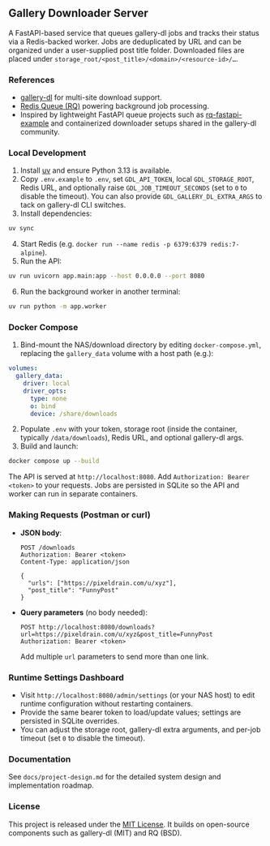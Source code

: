 ## Gallery Downloader Server

A FastAPI-based service that queues gallery-dl jobs and tracks their status via a Redis-backed worker. Jobs are deduplicated by URL and can be organized under a user-supplied post title folder. Downloaded files are placed under `storage_root/<post_title>/<domain>/<resource-id>/…`.

### References

- [gallery-dl](https://github.com/mikf/gallery-dl) for multi-site download support.
- [Redis Queue (RQ)](https://github.com/rq/rq) powering background job processing.
- Inspired by lightweight FastAPI queue projects such as [rq-fastapi-example](https://github.com/pgjones/rq-example) and containerized downloader setups shared in the gallery-dl community.

### Local Development

1. Install [uv](https://github.com/astral-sh/uv) and ensure Python 3.13 is available.
2. Copy `.env.example` to `.env`, set `GDL_API_TOKEN`, local `GDL_STORAGE_ROOT`, Redis URL, and optionally raise `GDL_JOB_TIMEOUT_SECONDS` (set to `0` to disable the timeout). You can also provide `GDL_GALLERY_DL_EXTRA_ARGS` to tack on gallery-dl CLI switches.
3. Install dependencies:

```bash
uv sync
```

4. Start Redis (e.g. `docker run --name redis -p 6379:6379 redis:7-alpine`).
5. Run the API:

```bash
uv run uvicorn app.main:app --host 0.0.0.0 --port 8080
```

6. Run the background worker in another terminal:

```bash
uv run python -m app.worker
```

### Docker Compose

1. Bind-mount the NAS/download directory by editing `docker-compose.yml`, replacing the `gallery_data` volume with a host path (e.g.):

```yaml
volumes:
  gallery_data:
    driver: local
    driver_opts:
      type: none
      o: bind
      device: /share/downloads
```

2. Populate `.env` with your token, storage root (inside the container, typically `/data/downloads`), Redis URL, and optional gallery-dl args.
3. Build and launch:

```bash
docker compose up --build
```

The API is served at `http://localhost:8080`. Add `Authorization: Bearer <token>` to your requests. Jobs are persisted in SQLite so the API and worker can run in separate containers.

### Making Requests (Postman or curl)

- **JSON body**:

  ```http
  POST /downloads
  Authorization: Bearer <token>
  Content-Type: application/json

  {
    "urls": ["https://pixeldrain.com/u/xyz"],
    "post_title": "FunnyPost"
  }
  ```

- **Query parameters** (no body needed):

  ```
  POST http://localhost:8080/downloads?url=https://pixeldrain.com/u/xyz&post_title=FunnyPost
  Authorization: Bearer <token>
  ```

  Add multiple `url` parameters to send more than one link.

### Runtime Settings Dashboard

- Visit `http://localhost:8080/admin/settings` (or your NAS host) to edit runtime configuration without restarting containers.
- Provide the same bearer token to load/update values; settings are persisted in SQLite overrides.
- You can adjust the storage root, gallery-dl extra arguments, and per-job timeout (set `0` to disable the timeout).

### Documentation

See `docs/project-design.md` for the detailed system design and implementation roadmap.

### License

This project is released under the [MIT License](LICENSE). It builds on open-source components such as gallery-dl (MIT) and RQ (BSD).

